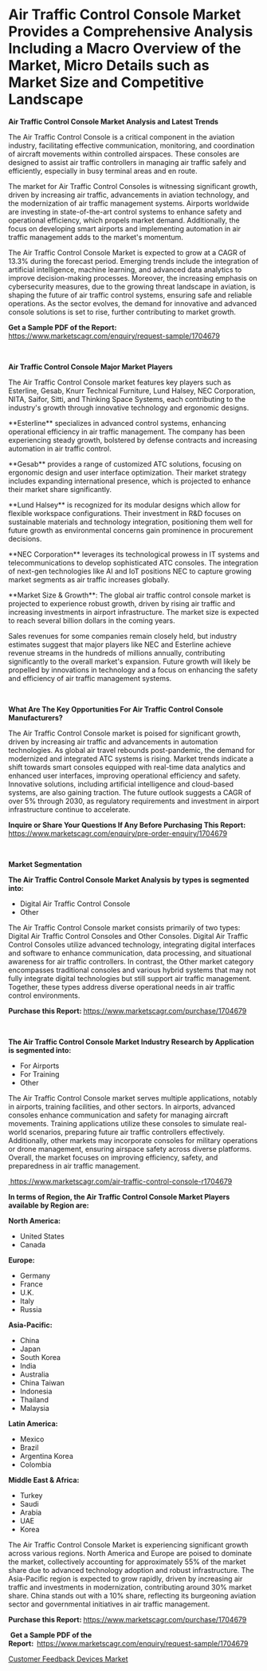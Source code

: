 <p><h1>Air Traffic Control Console Market Provides a Comprehensive Analysis Including a Macro Overview of the Market, Micro Details such as Market Size and Competitive Landscape</h1></p><p><strong>Air Traffic Control Console Market Analysis and Latest Trends</strong></p>
<p><p>The Air Traffic Control Console is a critical component in the aviation industry, facilitating effective communication, monitoring, and coordination of aircraft movements within controlled airspaces. These consoles are designed to assist air traffic controllers in managing air traffic safely and efficiently, especially in busy terminal areas and en route.</p><p>The market for Air Traffic Control Consoles is witnessing significant growth, driven by increasing air traffic, advancements in aviation technology, and the modernization of air traffic management systems. Airports worldwide are investing in state-of-the-art control systems to enhance safety and operational efficiency, which propels market demand. Additionally, the focus on developing smart airports and implementing automation in air traffic management adds to the market's momentum.</p><p>The Air Traffic Control Console Market is expected to grow at a CAGR of 13.3% during the forecast period. Emerging trends include the integration of artificial intelligence, machine learning, and advanced data analytics to improve decision-making processes. Moreover, the increasing emphasis on cybersecurity measures, due to the growing threat landscape in aviation, is shaping the future of air traffic control systems, ensuring safe and reliable operations. As the sector evolves, the demand for innovative and advanced console solutions is set to rise, further contributing to market growth.</p></p>
<p><strong>Get a Sample PDF of the Report:&nbsp;</strong> <a href="https://www.marketscagr.com/enquiry/request-sample/1704679?utm_campaign=1889&utm_medium=2&utm_source=Github&utm_content=ia&utm_term=18022025&utm_id=air-traffic-control-console">https://www.marketscagr.com/enquiry/request-sample/1704679</a></p>
<p>&nbsp;</p>
<p><strong>Air Traffic Control Console Major Market Players</strong></p>
<p><p>The Air Traffic Control Console market features key players such as Esterline, Gesab, Knurr Technical Furniture, Lund Halsey, NEC Corporation, NITA, Saifor, Sitti, and Thinking Space Systems, each contributing to the industry's growth through innovative technology and ergonomic designs.</p><p>**Esterline** specializes in advanced control systems, enhancing operational efficiency in air traffic management. The company has been experiencing steady growth, bolstered by defense contracts and increasing automation in air traffic control. </p><p>**Gesab** provides a range of customized ATC solutions, focusing on ergonomic design and user interface optimization. Their market strategy includes expanding international presence, which is projected to enhance their market share significantly.</p><p>**Lund Halsey** is recognized for its modular designs which allow for flexible workspace configurations. Their investment in R&D focuses on sustainable materials and technology integration, positioning them well for future growth as environmental concerns gain prominence in procurement decisions.</p><p>**NEC Corporation** leverages its technological prowess in IT systems and telecommunications to develop sophisticated ATC consoles. The integration of next-gen technologies like AI and IoT positions NEC to capture growing market segments as air traffic increases globally. </p><p>**Market Size & Growth**: The global air traffic control console market is projected to experience robust growth, driven by rising air traffic and increasing investments in airport infrastructure. The market size is expected to reach several billion dollars in the coming years.</p><p>Sales revenues for some companies remain closely held, but industry estimates suggest that major players like NEC and Esterline achieve revenue streams in the hundreds of millions annually, contributing significantly to the overall market's expansion. Future growth will likely be propelled by innovations in technology and a focus on enhancing the safety and efficiency of air traffic management systems.</p></p>
<p>&nbsp;</p>
<p><strong>What Are The Key Opportunities For Air Traffic Control Console Manufacturers?</strong></p>
<p><p>The Air Traffic Control Console market is poised for significant growth, driven by increasing air traffic and advancements in automation technologies. As global air travel rebounds post-pandemic, the demand for modernized and integrated ATC systems is rising. Market trends indicate a shift towards smart consoles equipped with real-time data analytics and enhanced user interfaces, improving operational efficiency and safety. Innovative solutions, including artificial intelligence and cloud-based systems, are also gaining traction. The future outlook suggests a CAGR of over 5% through 2030, as regulatory requirements and investment in airport infrastructure continue to accelerate.</p></p>
<p><strong>Inquire or Share Your Questions If Any Before Purchasing This Report:</strong> <a href="https://www.marketscagr.com/enquiry/pre-order-enquiry/1704679?utm_campaign=1889&utm_medium=2&utm_source=Github&utm_content=ia&utm_term=18022025&utm_id=air-traffic-control-console">https://www.marketscagr.com/enquiry/pre-order-enquiry/1704679</a></p>
<p>&nbsp;</p>
<p><strong>Market Segmentation</strong></p>
<p><strong>The Air Traffic Control Console Market Analysis by types is segmented into:</strong></p>
<p><ul><li>Digital Air Traffic Control Console</li><li>Other</li></ul></p>
<p><p>The Air Traffic Control Console market consists primarily of two types: Digital Air Traffic Control Consoles and Other Consoles. Digital Air Traffic Control Consoles utilize advanced technology, integrating digital interfaces and software to enhance communication, data processing, and situational awareness for air traffic controllers. In contrast, the Other market category encompasses traditional consoles and various hybrid systems that may not fully integrate digital technologies but still support air traffic management. Together, these types address diverse operational needs in air traffic control environments.</p></p>
<p><strong>Purchase this Report:&nbsp;</strong><a href="https://www.marketscagr.com/purchase/1704679?utm_campaign=1889&utm_medium=2&utm_source=Github&utm_content=ia&utm_term=18022025&utm_id=air-traffic-control-console">https://www.marketscagr.com/purchase/1704679</a></p>
<p>&nbsp;</p>
<p><strong>The Air Traffic Control Console Market Industry Research by Application is segmented into:</strong></p>
<p><ul><li>For Airports</li><li>For Training</li><li>Other</li></ul></p>
<p><p>The Air Traffic Control Console market serves multiple applications, notably in airports, training facilities, and other sectors. In airports, advanced consoles enhance communication and safety for managing aircraft movements. Training applications utilize these consoles to simulate real-world scenarios, preparing future air traffic controllers effectively. Additionally, other markets may incorporate consoles for military operations or drone management, ensuring airspace safety across diverse platforms. Overall, the market focuses on improving efficiency, safety, and preparedness in air traffic management.</p></p>
<p><a href="https://www.marketscagr.com/air-traffic-control-console-r1704679?utm_campaign=1889&utm_medium=2&utm_source=Github&utm_content=ia&utm_term=18022025&utm_id=air-traffic-control-console">&nbsp;https://www.marketscagr.com/air-traffic-control-console-r1704679</a></p>
<p><strong>In terms of Region, the Air Traffic Control Console Market Players available by Region are:</strong></p>
<p>
    <p> <strong> North America: </strong>
        <ul>
            <li>United States</li>
            <li>Canada</li>
        </ul>
        </p> 
    <p> <strong> Europe: </strong>
        <ul>
            <li>Germany</li>
            <li>France</li>
            <li>U.K.</li>
            <li>Italy</li>
            <li>Russia</li>
        </ul>
        </p> 
    <p> <strong> Asia-Pacific: </strong>
        <ul>
            <li>China</li>
            <li>Japan</li>
            <li>South Korea</li>
            <li>India</li>
            <li>Australia</li>
            <li>China Taiwan</li>
            <li>Indonesia</li>
            <li>Thailand</li>
            <li>Malaysia</li>
        </ul>
        </p> 
    <p> <strong> Latin America: </strong>
        <ul>
            <li>Mexico</li>
            <li>Brazil</li>
            <li>Argentina Korea</li>
            <li>Colombia</li>
        </ul>
        </p> 
    <p> <strong> Middle East & Africa: </strong>
        <ul>
            <li>Turkey</li>
            <li>Saudi</li>
            <li>Arabia</li>
            <li>UAE</li>
            <li>Korea</li>
        </ul>
    </p>
    </p>
<p><p>The Air Traffic Control Console Market is experiencing significant growth across various regions. North America and Europe are poised to dominate the market, collectively accounting for approximately 55% of the market share due to advanced technology adoption and robust infrastructure. The Asia-Pacific region is expected to grow rapidly, driven by increasing air traffic and investments in modernization, contributing around 30% market share. China stands out with a 10% share, reflecting its burgeoning aviation sector and governmental initiatives in air traffic management.</p></p>
<p><strong>Purchase this Report: </strong><a href="https://www.marketscagr.com/purchase/1704679?utm_campaign=1889&utm_medium=2&utm_source=Github&utm_content=ia&utm_term=18022025&utm_id=air-traffic-control-console">https://www.marketscagr.com/purchase/1704679</a></p>
<p>&nbsp;<strong>Get a Sample PDF of the Report:&nbsp;&nbsp;</strong><a href="https://www.marketscagr.com/enquiry/request-sample/1704679?utm_campaign=1889&utm_medium=2&utm_source=Github&utm_content=ia&utm_term=18022025&utm_id=air-traffic-control-console">https://www.marketscagr.com/enquiry/request-sample/1704679</a></p>
<p><strong></strong></p>
<p><p><a href="https://github.com/globismark/Market-Research-Report-List-6/blob/main/customer-feedback-devices-market.md?utm_campaign=1889&utm_medium=2&utm_source=Github&utm_content=ia&utm_term=18022025&utm_id=air-traffic-control-console">Customer Feedback Devices Market</a></p></p>